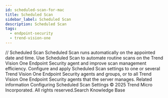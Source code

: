 ```yaml
---
id: scheduled-scan-for-mac
title: Scheduled Scan
sidebar_label: Scheduled Scan
description: Scheduled Scan
tags:
  - endpoint-security
  - trend-vision-one
---
```


/*<![CDATA[*/ $('#title').html($('meta[name=map-description]').attr('content')); /*]]>*/ Scheduled Scan Scheduled Scan runs automatically on the appointed date and time. Use Scheduled Scan to automate routine scans on the Trend Vision One Endpoint Security agent and improve scan management efficiency. Configure and apply Scheduled Scan settings to one or several Trend Vision One Endpoint Security agents and groups, or to all Trend Vision One Endpoint Security agents that the server manages. Related information Configuring Scheduled Scan Settings © 2025 Trend Micro Incorporated. All rights reserved.Search Knowledge Base